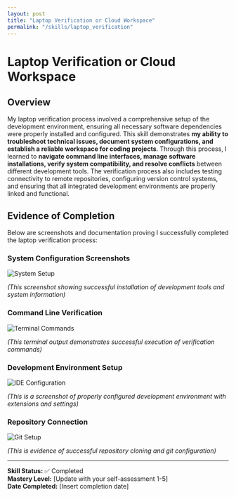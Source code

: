 ```yaml
---
layout: post
title: "Laptop Verification or Cloud Workspace"
permalink: "/skills/laptop_verification"
---
```

# Laptop Verification or Cloud Workspace

## Overview

My laptop verification process involved a comprehensive setup of the development environment, ensuring all necessary software dependencies were properly installed and configured. This skill demonstrates **my ability to troubleshoot technical issues, document system configurations, and establish a reliable workspace for coding projects**. Through this process, I learned to **navigate command line interfaces, manage software installations, verify system compatibility, and resolve conflicts** between different development tools. The verification process also includes testing connectivity to remote repositories, configuring version control systems, and ensuring that all integrated development environments are properly linked and functional.

## Evidence of Completion

Below are screenshots and documentation proving I successfully completed the laptop verification process:

### System Configuration Screenshots
![System Setup](/student/assets/images/systemconfig.png)

*(This screenshot showing successful installation of development tools and system information)*

### Command Line Verification
![Terminal Commands](/student/assets/images/terminalver.png)

*(This terminal output demonstrates successful execution of verification commands)*

### Development Environment Setup
![IDE Configuration](/student/assets/images/projstructure.png)

*(This is a screenshot of properly configured development environment with extensions and settings)*

### Repository Connection
![Git Setup](/student/assets/images/repoconnection.png)

*(This is evidence of successful repository cloning and git configuration)*

---

**Skill Status:** ✅ Completed  
**Mastery Level:** [Update with your self-assessment 1-5]  
**Date Completed:** [Insert completion date]